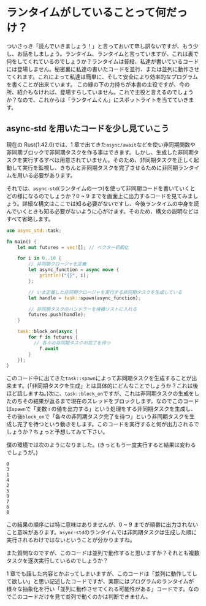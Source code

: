 # ランタイムがしていることって何だっけ？

ついさっき「読んでいきましょう！」と言っておいて申し訳ないですが、もう少し、お話をしましょう。ランタイム、ランタイムと言っていますが、これは裏で何をしてくれているのでしょうか？ランタイムは普段、私達が書いているコードには登場しません。秘密裏に私達の書いたコードを並行、または並列に動作させてくれます。これによって私達は簡単に、そして安全により効率的なプログラムを書くことが出来ています。
この縁の下の力持ちが本書の主役ですが、今の所、紹介もなければ、登場すらしていません。これで主役と言えるのでしょうか？なので、これからは「ランタイムくん」にスポットライトを当てていきます。

## async-std を用いたコードを少し見ていこう

現在の Rust(1.42.0)では、1 章で出てきた`async/await`などを使い非同期関数や非同期ブロックで非同期タスクを作る事はできます。しかし、生成した非同期タスクを実行するすべは用意されていません。そのため、非同期タスクを正しく起動して実行を監視し、きちんと非同期タスクを完了させるために非同期ランタイムを用いる必要があります。

それでは、`async-std`(ランタイムの一つ)を使って非同期コードを書いていくとどの様になるのでしょうか？0 ~ 9 までを画面上に出力するコードを見てみましょう。詳細な構文はここでは知る必要がないですし、今後ランタイムの中身を読んでいくときも知る必要がないように心がけます。そのため、構文の説明などはすべて省略します。

```rust
use async_std::task;

fn main() {
    let mut futures = vec![]; // ベクター初期化

    for i in 0..10 {
        // 非同期クロージャを定義
        let async_function = async move {
            println!("{}", i);
        };

        // いま定義した非同期クロージャを実行する非同期タスクを生成している
        let handle = task::spawn(async_function);

        // 非同期タスクのハンドラーを待機リストに入れる
        futures.push(handle);
    }

    task::block_on(async {
        for f in futures {
          // 各々の非同期タスクの完了を待つ
            f.await
        }
    });
}
```

このコード中に出てきた`task::spawn`によって非同期タスクを生成することが出来ます。(「非同期タスクを生成」とは具体的にどんなことでしょうか？これは後ほど話しますね。)次に、`task::block_on`ですが、これは非同期タスクの生成をしたのちその結果が返るまで現在のスレッドをブロックします。なのでこのコードは`spawn`で「変数 i の値を出力する」という処理をする非同期タスクを生成し、その後`block_on`で「各々の非同期タスク完了を待つ」という非同期タスクを生成し完了を待つという動きをします。このコードを実行すると何が出力されるでしょうか？ちょっと予想してみて下さい。

僕の環境では次のようになりました。(きっともう一度実行すると結果は変わるでしょうが。)

```
0
3
1
4
2
5
9
7
6
8
```

この結果の順序には特に意味はありませんが、0 ~ 9 までが順番に出力されないこと意味があります。`async-std`のランタイムでは非同期タスクは生成した順に実行されるわけではないということが分かりますね。

また質問なのですが、このコードは並列で動作すると思いますか？それとも複数タスクを逐次実行しているのでしょうか？

1 章でも話した内容とかぶってしまいますが、このコードは「並列に動作してして欲しい」と思い記述したコードですが、実際にはプログラムのランタイムが様々な抽象化を行い「並列に動作させてくれる可能性がある」コードです。なのでこのコードだけを見て並列で動くのかは判断できません。
